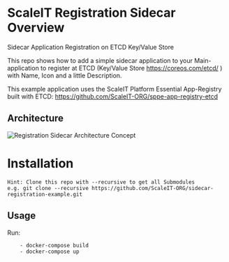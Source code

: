 # ScaleIT Registration Sidecar Overview

Sidecar Application Registration on ETCD Key/Value Store

This repo shows how to add a simple sidecar application to your Main-application to register at ETCD (Key/Value Store https://coreos.com/etcd/ ) with Name, Icon and a little Description.

This example application uses the ScaleIT Platform Essential App-Registry built with ETCD: https://github.com/ScaleIT-ORG/sppe-app-registry-etcd

## Architecture

![Registration Sidecar Architecture Concept](https://raw.githubusercontent.com/ScaleIT-ORG/sidecar-registration-example/master/Resources/img/architecture.png)

# Installation

	Hint: Clone this repo with --recursive to get all Submodules 
	e.g. git clone --recursive https://github.com/ScaleIT-ORG/sidecar-registration-example.git

##  Usage

Run:

		- docker-compose build
		- docker-compose up
